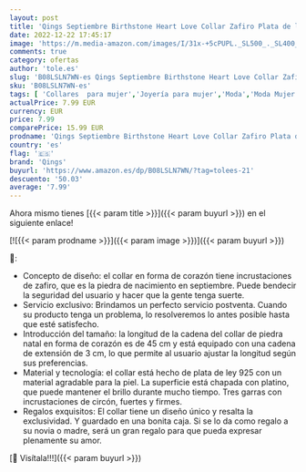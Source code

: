 ```yaml
---
layout: post
title: 'Qings Septiembre Birthstone Heart Love Collar Zafiro Plata de ley 925 chapada en platino con circonita como regalo de cumpleaños'
date: 2022-12-22 17:45:17
image: 'https://m.media-amazon.com/images/I/31x-+5cPUPL._SL500_._SL400_.jpg'
comments: true
category: ofertas
author: 'tole.es'
slug: 'B08LSLN7WN-es Qings Septiembre Birthstone Heart Love Collar Zafiro Plata...'
sku: 'B08LSLN7WN-es'
tags: [ 'Collares  para mujer','Joyería para mujer','Moda','Moda Mujer','de','ley','plata','qings','🇪🇸', ]
actualPrice: 7.99 EUR
currency: EUR
price: 7.99
comparePrice: 15.99 EUR
prodname: 'Qings Septiembre Birthstone Heart Love Collar Zafiro Plata de ley 925 chapada en platino con circonita como regalo de cumpleaños'
country: 'es'
flag: '🇪🇸'
brand: 'Qings'
buyurl: 'https://www.amazon.es/dp/B08LSLN7WN/?tag=tolees-21'
descuento: '50.03'
average: '7.99'
---
```


Ahora mismo tienes [{{< param title >}}]({{< param buyurl >}}) en el siguiente enlace!

[![{{< param prodname >}}]({{< param image >}})]({{< param buyurl >}})

🔎:

- Concepto de diseño: el collar en forma de corazón tiene incrustaciones de zafiro, que es la piedra de nacimiento en septiembre. Puede bendecir la seguridad del usuario y hacer que la gente tenga suerte.
- Servicio exclusivo: Brindamos un perfecto servicio postventa. Cuando su producto tenga un problema, lo resolveremos lo antes posible hasta que esté satisfecho.
- Introducción del tamaño: la longitud de la cadena del collar de piedra natal en forma de corazón es de 45 cm y está equipado con una cadena de extensión de 3 cm, lo que permite al usuario ajustar la longitud según sus preferencias.
- Material y tecnología: el collar está hecho de plata de ley 925 con un material agradable para la piel. La superficie está chapada con platino, que puede mantener el brillo durante mucho tiempo. Tres garras con incrustaciones de circón, fuertes y firmes.
- Regalos exquisitos: El collar tiene un diseño único y resalta la exclusividad. Y guardado en una bonita caja. Si se lo da como regalo a su novia o madre, será un gran regalo para que pueda expresar plenamente su amor.

[🛒 Visítala!!!]({{< param buyurl >}})
